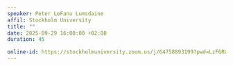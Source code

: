 ```yaml
---
speaker: Peter LeFanu Lumsdaine
affil: Stockholm University
title: ""
date: 2025-09-29 16:00:00 +02:00
duration: 45

online-id: https://stockholmuniversity.zoom.us/j/64758893199?pwd=LzF6RUpaNk1BNngyc1FxK05GNStwUT09
---
```


